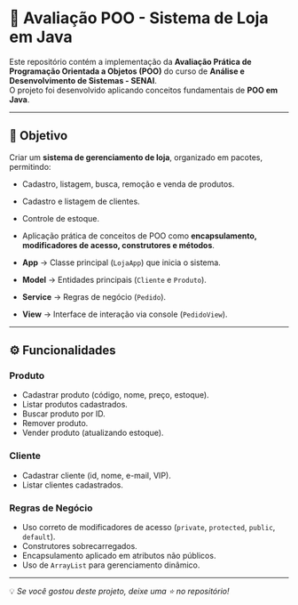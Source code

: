 # 🛒 Avaliação POO - Sistema de Loja em Java

Este repositório contém a implementação da **Avaliação Prática de Programação Orientada a Objetos (POO)** do curso de **Análise e Desenvolvimento de Sistemas - SENAI**.  
O projeto foi desenvolvido aplicando conceitos fundamentais de **POO em Java**.

---

## 📌 Objetivo
Criar um **sistema de gerenciamento de loja**, organizado em pacotes, permitindo:
- Cadastro, listagem, busca, remoção e venda de produtos.  
- Cadastro e listagem de clientes.  
- Controle de estoque.  
- Aplicação prática de conceitos de POO como **encapsulamento, modificadores de acesso, construtores e métodos**.  


- **App** → Classe principal (`LojaApp`) que inicia o sistema.  
- **Model** → Entidades principais (`Cliente` e `Produto`).  
- **Service** → Regras de negócio (`Pedido`).  
- **View** → Interface de interação via console (`PedidoView`).  

---

## ⚙️ Funcionalidades

### Produto
- Cadastrar produto (código, nome, preço, estoque).  
- Listar produtos cadastrados.  
- Buscar produto por ID.  
- Remover produto.  
- Vender produto (atualizando estoque).  

### Cliente
- Cadastrar cliente (id, nome, e-mail, VIP).  
- Listar clientes cadastrados.  

### Regras de Negócio
- Uso correto de modificadores de acesso (`private`, `protected`, `public`, `default`).  
- Construtores sobrecarregados.  
- Encapsulamento aplicado em atributos não públicos.  
- Uso de `ArrayList` para gerenciamento dinâmico. 

---

💡 *Se você gostou deste projeto, deixe uma ⭐ no repositório!*
